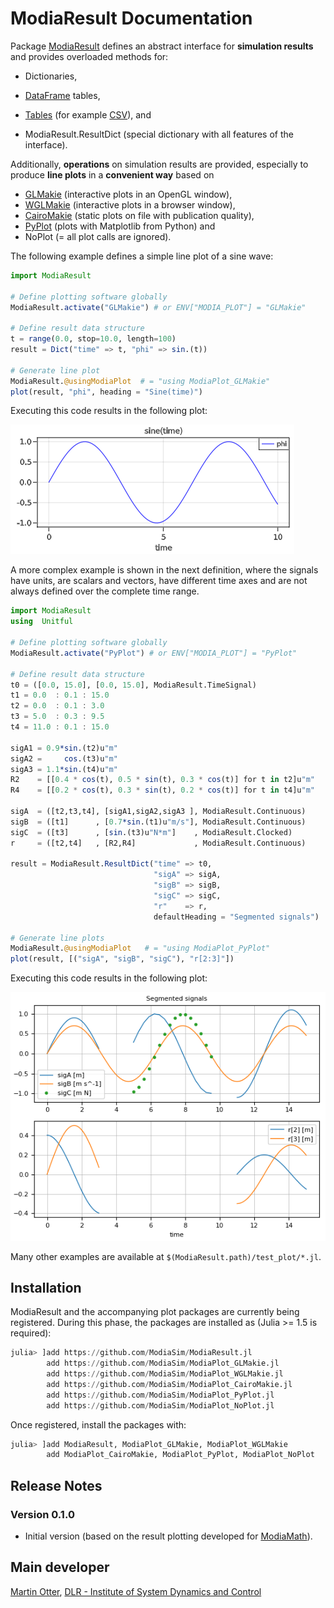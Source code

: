 # ModiaResult Documentation

Package [ModiaResult](https://github.com/ModiaSim/ModiaResult.jl) defines 
an abstract interface for **simulation results** and provides overloaded methods for:

- Dictionaries,

- [DataFrame](https://github.com/JuliaData/DataFrames.jl) tables, 

- [Tables](https://github.com/JuliaData/Tables.jl) (for example [CSV](https://github.com/JuliaData/CSV.jl)), and

- ModiaResult.ResultDict (special dictionary with all features of the interface). 

Additionally, **operations** on simulation results are provided, especially to produce **line plots** in a **convenient way** based on 

- [GLMakie](https://github.com/JuliaPlots/GLMakie.jl) (interactive plots in an OpenGL window),
- [WGLMakie](https://github.com/JuliaPlots/WGLMakie.jl) (interactive plots in a browser window),
- [CairoMakie](https://github.com/JuliaPlots/CairoMakie.jl) (static plots on file with publication quality),
- [PyPlot](https://github.com/JuliaPy/PyPlot.jl) (plots with Matplotlib from Python) and 
- NoPlot (= all plot calls are ignored).

The following example defines a simple line plot of a sine wave:

```julia
import ModiaResult

# Define plotting software globally
ModiaResult.activate("GLMakie") # or ENV["MODIA_PLOT"] = "GLMakie"

# Define result data structure
t = range(0.0, stop=10.0, length=100)
result = Dict("time" => t, "phi" => sin.(t))

# Generate line plot
ModiaResult.@usingModiaPlot  # = "using ModiaPlot_GLMakie"
plot(result, "phi", heading = "Sine(time)")
```
Executing this code results in the following plot:

![SinePlot](../resources/images/sine-plot.png)

A more complex example is shown in the next definition, where the signals have units, are scalars and vectors, have different time axes and are not always defined over the complete time range.
 

```julia
import ModiaResult
using  Unitful

# Define plotting software globally
ModiaResult.activate("PyPlot") # or ENV["MODIA_PLOT"] = "PyPlot"

# Define result data structure
t0 = ([0.0, 15.0], [0.0, 15.0], ModiaResult.TimeSignal)
t1 = 0.0  : 0.1 : 15.0
t2 = 0.0  : 0.1 : 3.0
t3 = 5.0  : 0.3 : 9.5
t4 = 11.0 : 0.1 : 15.0

sigA1 = 0.9*sin.(t2)u"m"
sigA2 =     cos.(t3)u"m"
sigA3 = 1.1*sin.(t4)u"m"
R2    = [[0.4 * cos(t), 0.5 * sin(t), 0.3 * cos(t)] for t in t2]u"m"
R4    = [[0.2 * cos(t), 0.3 * sin(t), 0.2 * cos(t)] for t in t4]u"m"

sigA  = ([t2,t3,t4], [sigA1,sigA2,sigA3 ], ModiaResult.Continuous)
sigB  = ([t1]      , [0.7*sin.(t1)u"m/s"], ModiaResult.Continuous)
sigC  = ([t3]      , [sin.(t3)u"N*m"]    , ModiaResult.Clocked)
r     = ([t2,t4]   , [R2,R4]             , ModiaResult.Continuous)
    
result = ModiaResult.ResultDict("time" => t0, 
                                "sigA" => sigA,
                                "sigB" => sigB,
                                "sigC" => sigC,
                                "r"    => r,
                                defaultHeading = "Segmented signals") 
                        
# Generate line plots                     
ModiaResult.@usingModiaPlot   # = "using ModiaPlot_PyPlot"
plot(result, [("sigA", "sigB", "sigC"), "r[2:3]"])
```

Executing this code results in the following plot:

![SegmentedSignalsPlot](../resources/images/segmented-signals-plot.png)


Many other examples are available at `$(ModiaResult.path)/test_plot/*.jl`.


## Installation

ModiaResult and the accompanying plot packages are currently being registered. During this phase, the packages are installed as (Julia >= 1.5 is required):

```julia
julia> ]add https://github.com/ModiaSim/ModiaResult.jl
        add https://github.com/ModiaSim/ModiaPlot_GLMakie.jl
        add https://github.com/ModiaSim/ModiaPlot_WGLMakie.jl
        add https://github.com/ModiaSim/ModiaPlot_CairoMakie.jl
        add https://github.com/ModiaSim/ModiaPlot_PyPlot.jl
        add https://github.com/ModiaSim/ModiaPlot_NoPlot.jl
```

Once registered, install the packages with:

```julia
julia> ]add ModiaResult, ModiaPlot_GLMakie, ModiaPlot_WGLMakie
        add ModiaPlot_CairoMakie, ModiaPlot_PyPlot, ModiaPlot_NoPlot
```

## Release Notes

### Version 0.1.0

- Initial version (based on the result plotting developed for [ModiaMath](https://github.com/ModiaSim/ModiaMath.jl)).

## Main developer

[Martin Otter](https://rmc.dlr.de/sr/en/staff/martin.otter/),
[DLR - Institute of System Dynamics and Control](https://www.dlr.de/sr/en)

